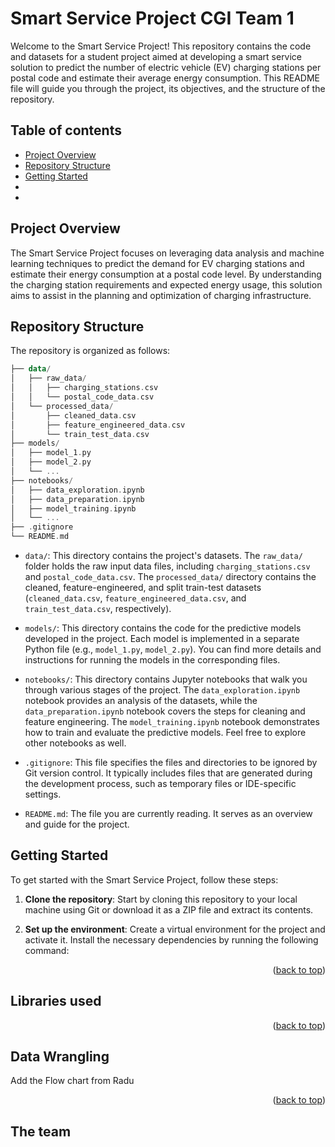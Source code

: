# Smart Service Project CGI Team 1

Welcome to the Smart Service Project! This repository contains the code and datasets for a student project aimed at developing a smart service solution to predict the number of electric vehicle (EV) charging stations per postal code and estimate their average energy consumption. This README file will guide you through the project, its objectives, and the structure of the repository.

## Table of contents
* [Project Overview](#project-overview)
* [Repository Structure](#repository-structure)
* [Getting Started](#getting-started)
* 
*

## Project Overview

The Smart Service Project focuses on leveraging data analysis and machine learning techniques to predict the demand for EV charging stations and estimate their energy consumption at a postal code level. By understanding the charging station requirements and expected energy usage, this solution aims to assist in the planning and optimization of charging infrastructure.

## Repository Structure

The repository is organized as follows:

```kotlin
├── data/
│   ├── raw_data/
│   │   ├── charging_stations.csv
│   │   └── postal_code_data.csv
│   └── processed_data/
│       ├── cleaned_data.csv
│       ├── feature_engineered_data.csv
│       └── train_test_data.csv
├── models/
│   ├── model_1.py
│   ├── model_2.py
│   └── ...
├── notebooks/
│   ├── data_exploration.ipynb
│   ├── data_preparation.ipynb
│   ├── model_training.ipynb
│   └── ...
├── .gitignore
└── README.md
```

- `data/`: This directory contains the project's datasets. The `raw_data/` folder holds the raw input data files, including `charging_stations.csv` and `postal_code_data.csv`. The `processed_data/` directory contains the cleaned, feature-engineered, and split train-test datasets (`cleaned_data.csv`, `feature_engineered_data.csv`, and `train_test_data.csv`, respectively).

- `models/`: This directory contains the code for the predictive models developed in the project. Each model is implemented in a separate Python file (e.g., `model_1.py`, `model_2.py`). You can find more details and instructions for running the models in the corresponding files.

- `notebooks/`: This directory contains Jupyter notebooks that walk you through various stages of the project. The `data_exploration.ipynb` notebook provides an analysis of the datasets, while the `data_preparation.ipynb` notebook covers the steps for cleaning and feature engineering. The `model_training.ipynb` notebook demonstrates how to train and evaluate the predictive models. Feel free to explore other notebooks as well.

- `.gitignore`: This file specifies the files and directories to be ignored by Git version control. It typically includes files that are generated during the development process, such as temporary files or IDE-specific settings.

- `README.md`: The file you are currently reading. It serves as an overview and guide for the project.

## Getting Started

To get started with the Smart Service Project, follow these steps:

1. **Clone the repository**: Start by cloning this repository to your local machine using Git or download it as a ZIP file and extract its contents.

2. **Set up the environment**: Create a virtual environment for the project and activate it. Install the necessary dependencies by running the following command:

<p align="right">(<a href="#readme-top">back to top</a>)</p>

## Libraries used

<p align="right">(<a href="#readme-top">back to top</a>)</p>


## Data Wrangling

Add the Flow chart from Radu

<p align="right">(<a href="#readme-top">back to top</a>)</p>


## The team



